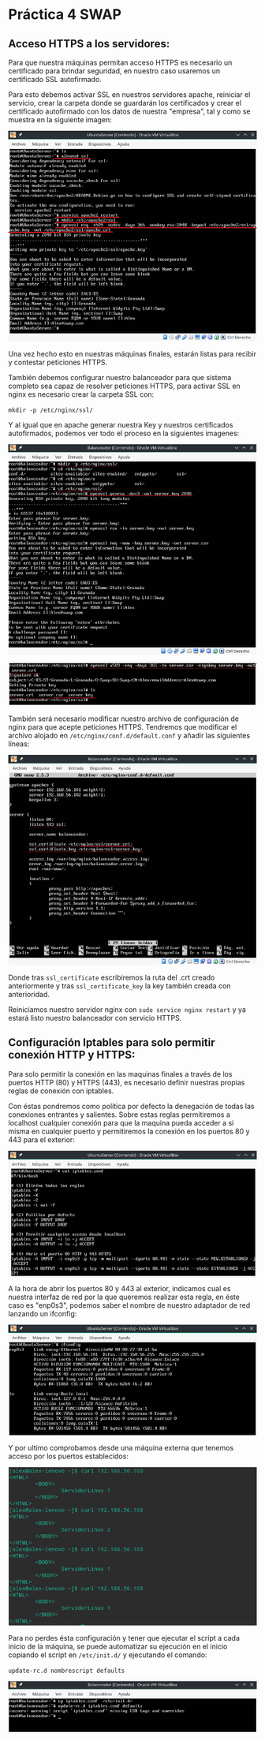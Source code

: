 # Práctica 4 SWAP

## Acceso HTTPS a los servidores:

Para que nuestra máquinas permitan acceso HTTPS es necesario un certificado para brindar seguridad, en nuestro caso usaremos un certificado SSL autofirmado.

Para esto debemos activar SSL en nuestros servidores apache, reiniciar el servicio, crear la carpeta donde se guardarán los certificados y crear el certificado autofirmado con los datos de nuestra "empresa", tal y como se muestra en la siguiente imagen:

![ConfiguracionSSLApache](images/ApacheSSL.png?raw=true)

Una vez hecho esto en nuestras máquinas finales, estarán listas para recibir y contestar peticiones HTTPS.

También debemos configurar nuestro balanceador para que sistema completo sea capaz de resolver peticiones HTTPS, para activar SSL en nginx es necesario crear la carpeta SSL con:

`mkdir -p /etc/nginx/ssl/`

Y al igual que en apache generar nuestra Key y nuestros certificados autofirmados, podemos ver todo el proceso en la siguientes imagenes:

![ConfiguracionSSLNginx1](images/NginxSSL1.png?raw=true)

![ConfiguracionSSLNginx2](images/NginxSSL2.png?raw=true)

También será necesario modificar nuestro archivo de configuración de nginx para que acepte peticiones HTTPS. Tendremos que modificar el archivo alojado en `/etc/nginx/conf.d/default.conf` y añadir las siguientes líneas:

![ConfiguracionNginx](images/ConfiguracionNginx.png?raw=true)

Donde tras `ssl_certificate` escribiremos la ruta del .crt creado anteriormente y tras `ssl_certificate_key` la key también creada con anterioridad.

Reiniciamos nuestro servidor nginx con `sudo service nginx restart` y ya estará listo nuestro balanceador con servicio HTTPS.

## Configuración Iptables para solo permitir conexión HTTP y HTTPS:

Para solo permitir la conexión en las maquinas finales a través de los puertos HTTP (80) y HTTPS (443), es necesario definir nuestras propias reglas de conexión con iptables.

Con éstas pondremos como política por defecto la denegación de todas las conexiones entrantes y salientes. Sobre estas reglas permitiremos a localhost cualquier conexión para que la maquina pueda acceder a si misma en cualquier puerto y permitiremos la conexión en los puertos 80 y 443 para el exterior:

![iptables](images/Iptables.png?raw=true)

A la hora de abrir los puertos 80 y 443 al exterior, indicamos cual es nuestra interfaz de red por la que queremos realizar esta regla, en éste caso es "enp0s3", podemos saber el nombre de nuestro adaptador de red lanzando un ifconfig:

![ifconfig](images/Ifconfig.png?raw=true)

Y por ultimo comprobamos desde una máquina externa que tenemos acceso por los puertos establecidos:

![AccesoConCortafuegos](images/AccesoConCortafuegos.png?raw=true)

Para no perdes ésta configuración y tener que ejecutar el script a cada inicio de la máquina, se puede automatizar su ejecución en el inicio copiando el script en `/etc/init.d/` y ejecutando el comando:

`update-rc.d nombrescript defaults`

![InicioReglasIptables](images/IptablesInicio.png?raw=true)
